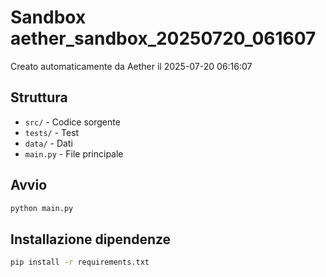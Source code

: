 # Sandbox aether_sandbox_20250720_061607

Creato automaticamente da Aether il 2025-07-20 06:16:07

## Struttura
- `src/` - Codice sorgente
- `tests/` - Test
- `data/` - Dati
- `main.py` - File principale

## Avvio
```bash
python main.py
```

## Installazione dipendenze
```bash
pip install -r requirements.txt
```
